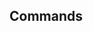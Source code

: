 <!-- Space: ZshApss -->
<!-- Parent: Project -->
<!-- Title: Commands -->

<!-- Label: ZshApss -->
<!-- Label: Project -->
<!-- Label: Commands -->
<!-- Include: docs/disclaimer.md -->
<!-- Include: ac:toc -->

## Commands
